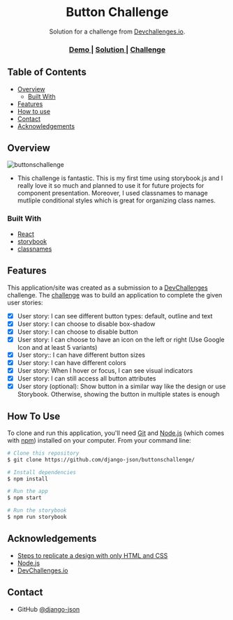<!-- Please update value in the {}  -->

<h1 align="center">Button Challenge</h1>

<div align="center">
   Solution for a challenge from  <a href="http://devchallenges.io" target="_blank">Devchallenges.io</a>.
</div>

<div align="center">
  <h3>
    <a href="https://buttonschallenge.netlify.app">
      Demo
    </a>
    <span> | </span>
    <a href="https://github.com/django-json/buttonschallenge">
      Solution
    </a>
    <span> | </span>
    <a href="https://devchallenges.io/challenges/ohgVTyJCbm5OZyTB2gNY">
      Challenge
    </a>
  </h3>
</div>

<!-- TABLE OF CONTENTS -->

## Table of Contents

-   [Overview](#overview)
    -   [Built With](#built-with)
-   [Features](#features)
-   [How to use](#how-to-use)
-   [Contact](#contact)
-   [Acknowledgements](#acknowledgements)

<!-- OVERVIEW -->

## Overview

![buttonschallenge](https://user-images.githubusercontent.com/44185999/106869883-67e08280-670b-11eb-96e2-f4f5f2db407b.png)

-   This challenge is fantastic. This is my first time using storybook.js and I really love it so much and planned to use it for future projects for component presentation. Moreover, I used classnames to manage mutliple conditional styles which is great for organizing class names.

### Built With

<!-- This section should list any major frameworks that you built your project using. Here are a few examples.-->

-   [React](https://reactjs.org/)
-   [storybook](https://www.npmjs.com/package/storybook)
-   [classnames](https://www.npmjs.com/package/classnames)

## Features

<!-- List the features of your application or follow the template. Don't share the figma file here :) -->

This application/site was created as a submission to a [DevChallenges](https://devchallenges.io/challenges) challenge. The [challenge](https://devchallenges.io/challenges/ohgVTyJCbm5OZyTB2gNY) was to build an application to complete the given user stories:

-   [x] User story: I can see different button types: default, outline and text
-   [x] User story: I can choose to disable box-shadow
-   [x] User story: I can choose to disable button
-   [x] User story: I can choose to have an icon on the left or right (Use Google Icon and at least 5 variants)
-   [x] User story:: I can have different button sizes
-   [x] User story: I can have different colors
-   [x] User story: When I hover or focus, I can see visual indicators
-   [x] User story: I can still access all button attributes
-   [x] User story (optional): Show button in a similar way like the design or use Storybook. Otherwise, showing the button in multiple states is enough

## How To Use

<!-- This is an example, please update according to your application -->

To clone and run this application, you'll need [Git](https://git-scm.com) and [Node.js](https://nodejs.org/en/download/) (which comes with [npm](http://npmjs.com)) installed on your computer. From your command line:

```bash
# Clone this repository
$ git clone https://github.com/django-json/buttonschallenge/

# Install dependencies
$ npm install

# Run the app
$ npm start

# Run the storybook
$ npm run storybook
```

## Acknowledgements

<!-- This section should list any articles or add-ons/plugins that helps you to complete the project. This is optional but it will help you in the future. For exmpale -->

-   [Steps to replicate a design with only HTML and CSS](https://devchallenges-blogs.web.app/how-to-replicate-design/)
-   [Node.js](https://nodejs.org/)
-   [DevChallenges.io](https://devchallenges.io)

## Contact

-   GitHub [@django-json](https://github.com/django-json)
